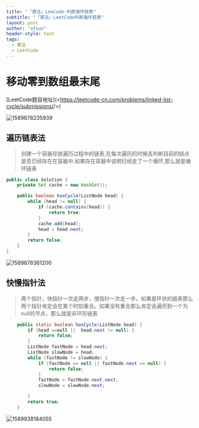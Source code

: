 ```yaml
---
title: "「算法」LeeCode-判断循环链表"
subtitle: "「算法」LeetCode判断循环链表"
layout: post
author: "afsun"
header-style: text
tags:
  - 算法
  - LeetCode
---
```


# 移动零到数组最末尾

[LeetCode题目地址](<<https://leetcode-cn.com/problems/linked-list-cycle/submissions/>/>)

![1589878235939](http://tuchuansun.oss-cn-hangzhou.aliyuncs.com/typora/202005/19/165036-795684.png)

## 遍历链表法

> 创建一个容器存放遍历过程中的链表,在每次遍历的时候去判断目前的结点是否已经存在在容器中.如果存在容器中说明已经走了一个循环,那么就是循环链表

```java
public class Solution {
    private Set cache = new HashSet();

    public boolean hasCycle(ListNode head) {
        while (head != null) {
            if (cache.contains(head)) {
                return true;
            }
            cache.add(head);
            head = head.next;
        }
        return false;
    }
}
```

![1589878361200](http://tuchuansun.oss-cn-hangzhou.aliyuncs.com/typora/202005/19/165242-776661.png)

## 快慢指针法

> 两个指针，快指针一次走两步，慢指针一次走一步。如果是环状的链表那么两个指针肯定会在某个时刻重合。如果没有重合那么肯定会遍历到一个为null的节点，那么就是非环形链表

```java
    public static boolean hasCycle(ListNode head) {
        if (head ==null ||  head.next != null) {
            return false;
        }
        ListNode fastNode = head.next;
        ListNode slowNode = head;
        while (fastNode != slowNode) {
            if (fastNode == null || fastNode.next == null) {
                return false;
            }
            fastNode = fastNode.next.next;
            slowNode = slowNode.next;

        }
        return true;
    }
```

![1589938184055](http://tuchuansun.oss-cn-hangzhou.aliyuncs.com/typora/202005/20/092945-98000.png)